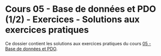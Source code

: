 # Cours 05 - Base de données et PDO (1/2) - Exercices - Solutions aux exercices pratiques

Ce dossier contient les solutions aux exercices pratiques du cours
[05 - Base de données et PDO](../../README.md).
